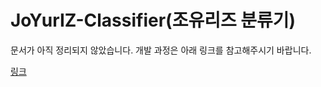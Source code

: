 # JoYurIZ-Classifier(조유리즈 분류기)

문서가 아직 정리되지 않았습니다. 개발 과정은 아래 링크를 참고해주시기 바랍니다.

[링크](https://medium.com/@inerplat/%EB%94%A5%EB%9F%AC%EB%8B%9D-%EC%9B%B9%EC%84%9C%EB%B9%84%EC%8A%A4-%EA%B0%9C%EB%B0%9C-%EB%8F%84%EC%A0%84%EA%B8%B0-e9ca38d53c1b)
